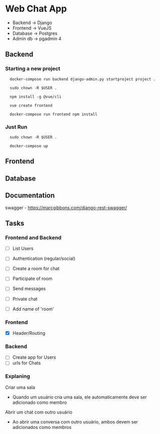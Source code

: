 # Web Chat App

* Backend -> Django
* Frontend -> VueJS
* Database -> Postgres
* Admin db -> pgadmin 4

## Backend

### Starting a new project

```
  docker-compose run backend django-admin.py startproject project .

  sudo chown -R $USER .

  npm install -g @vue/cli

  vue create frontend

  docker-compose run frontend npm install
```

### Just Run

```
  sudo chown -R $USER .
  
  docker-compose up
```

## Frontend

## Database

## Documentation

  swagger - https://marcgibbons.com/django-rest-swagger/

## Tasks

### Frontend and Backend
- [ ] List Users
- [ ] Authentication (regular/social)
- [ ] Create a room for chat
- [ ] Participate of room
- [ ] Send messages
- [ ] Private chat

- [ ] Add name of 'room'

### Frontend
- [x] Header/Routing

### Backend
- [ ] Create app for Users
- [ ] urls for Chats

### Explaning

Criar uma sala
* Quando um usuário cria uma sala, ele automaticamente deve ser adicionado como membro

Abrir um chat com outro usuário
* Ao abrir uma conversa com outro usuário, ambos devem ser adicionados como membros